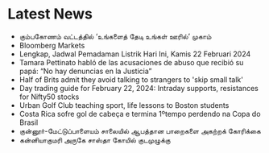 # Latest News
-  கும்பகோணம் வட்டத்தில் ‘உங்களைத் தேடி உங்கள் ஊரில்’ முகாம்
-  Bloomberg Markets
-  Lengkap, Jadwal Pemadaman Listrik Hari Ini, Kamis 22 Februari 2024
-  Tamara Pettinato habló de las acusaciones de abuso que recibió su papá: “No hay denuncias en la Justicia”
-  Half of Brits admit they avoid talking to strangers to 'skip small talk'
-  Day trading guide for February 22, 2024: Intraday supports, resistances for Nifty50 stocks
-  Urban Golf Club teaching sport, life lessons to Boston students
-  Costa Rica sofre gol de cabeça e termina 1ºtempo perdendo na Copa do Brasil
-  குன்னூா்-மேட்டுப்பாளையம் சாலையில் ஆபத்தான பாறைகளை அகற்றக் கோரிக்கை
-  கன்னியாகுமரி அருகே சாஸ்தா கோயில் குடமுழுக்கு
